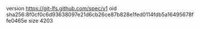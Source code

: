 version https://git-lfs.github.com/spec/v1
oid sha256:8f0cf0c6d93638097e21d6cb26ce87b828e1fed0114fdb5a16495678ffe0465e
size 4203
